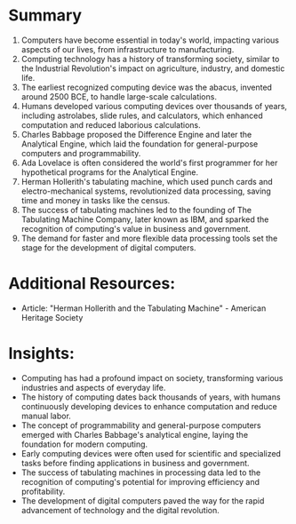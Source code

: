 # Summary
1. Computers have become essential in today's world, impacting various aspects of our lives, from infrastructure to manufacturing.
2. Computing technology has a history of transforming society, similar to the Industrial Revolution's impact on agriculture, industry, and domestic life.
3. The earliest recognized computing device was the abacus, invented around 2500 BCE, to handle large-scale calculations.
4. Humans developed various computing devices over thousands of years, including astrolabes, slide rules, and calculators, which enhanced computation and reduced laborious calculations.
5. Charles Babbage proposed the Difference Engine and later the Analytical Engine, which laid the foundation for general-purpose computers and programmability.
6. Ada Lovelace is often considered the world's first programmer for her hypothetical programs for the Analytical Engine.
7. Herman Hollerith's tabulating machine, which used punch cards and electro-mechanical systems, revolutionized data processing, saving time and money in tasks like the census.
8. The success of tabulating machines led to the founding of The Tabulating Machine Company, later known as IBM, and sparked the recognition of computing's value in business and government.
9. The demand for faster and more flexible data processing tools set the stage for the development of digital computers.

# Additional Resources:
- Article: "Herman Hollerith and the Tabulating Machine" - American Heritage Society

# Insights:
- Computing has had a profound impact on society, transforming various industries and aspects of everyday life.
- The history of computing dates back thousands of years, with humans continuously developing devices to enhance computation and reduce manual labor.
- The concept of programmability and general-purpose computers emerged with Charles Babbage's analytical engine, laying the foundation for modern computing.
- Early computing devices were often used for scientific and specialized tasks before finding applications in business and government.
- The success of tabulating machines in processing data led to the recognition of computing's potential for improving efficiency and profitability.
- The development of digital computers paved the way for the rapid advancement of technology and the digital revolution.
